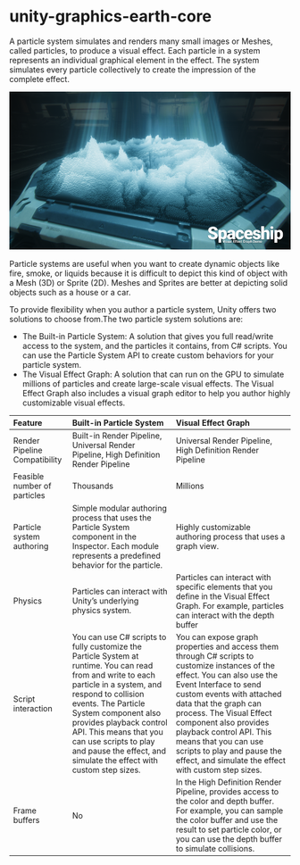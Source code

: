 # unity-graphics-earth-core

A particle system simulates and renders many small images or Meshes, called particles, to produce a visual effect. Each particle in a system represents an individual graphical element in the effect. The system simulates every particle collectively to create the impression of the complete effect.

![holoTable](img/holotable.png)

Particle systems are useful when you want to create dynamic objects like fire, smoke, or liquids because it is difficult to depict this kind of object with a Mesh (3D) or Sprite (2D). Meshes and Sprites are better at depicting solid objects such as a house or a car.

To provide flexibility when you author a particle system, Unity offers two solutions to choose from.The two particle system solutions are:

- The Built-in Particle System: A solution that gives you full read/write access to the system, and the particles it contains, from C# scripts. You can use the Particle System API to create custom behaviors for your particle system.
- The Visual Effect Graph: A solution that can run on the GPU to simulate millions of particles and create large-scale visual effects. The Visual Effect Graph also includes a visual graph editor to help you author highly customizable visual effects.

| Feature                       | Built-in Particle System                                                                                                                                                                                                                                                                                                                                 | Visual Effect Graph                                                                                                                                                                                                                                                                                                                                                                                  |
| :---------------------------- | :------------------------------------------------------------------------------------------------------------------------------------------------------------------------------------------------------------------------------------------------------------------------------------------------------------------------------------------------------- | :--------------------------------------------------------------------------------------------------------------------------------------------------------------------------------------------------------------------------------------------------------------------------------------------------------------------------------------------------------------------------------------------------- |
| Render Pipeline Compatibility | Built-in Render Pipeline, Universal Render Pipeline, High Definition Render Pipeline                                                                                                                                                                                                                                                                     | Universal Render Pipeline, High Definition Render Pipeline                                                                                                                                                                                                                                                                                                                                           |
| Feasible number of particles  | Thousands                                                                                                                                                                                                                                                                                                                                                | Millions                                                                                                                                                                                                                                                                                                                                                                                             |
| Particle system authoring     | Simple modular authoring process that uses the Particle System component in the Inspector. Each module represents a predefined behavior for the particle.                                                                                                                                                                                                | Highly customizable authoring process that uses a graph view.                                                                                                                                                                                                                                                                                                                                        |
| Physics                       | Particles can interact with Unity’s underlying physics system.                                                                                                                                                                                                                                                                                           | Particles can interact with specific elements that you define in the Visual Effect Graph. For example, particles can interact with the depth buffer                                                                                                                                                                                                                                                  |
| Script interaction            | You can use C# scripts to fully customize the Particle System at runtime. You can read from and write to each particle in a system, and respond to collision events. The Particle System component also provides playback control API. This means that you can use scripts to play and pause the effect, and simulate the effect with custom step sizes. | You can expose graph properties and access them through C# scripts to customize instances of the effect. You can also use the Event Interface to send custom events with attached data that the graph can process. The Visual Effect component also provides playback control API. This means that you can use scripts to play and pause the effect, and simulate the effect with custom step sizes. |
| Frame buffers                 | No                                                                                                                                                                                                                                                                                                                                                       | In the High Definition Render Pipeline, provides access to the color and depth buffer. For example, you can sample the color buffer and use the result to set particle color, or you can use the depth buffer to simulate collisions.                                                                                                                                                                |
